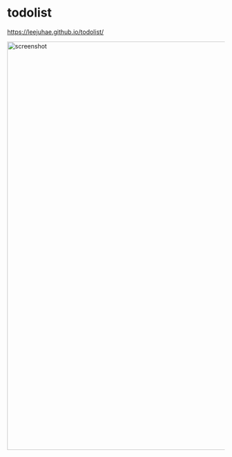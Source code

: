 # todolist

https://leejuhae.github.io/todolist/

<img width="945" alt="screenshot" src="https://user-images.githubusercontent.com/19147277/113300701-26e6a200-9339-11eb-86e0-d8ddb1acd2d0.png">
